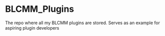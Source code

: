 # BLCMM_Plugins
The repo where all my BLCMM plugins are stored. Serves as an example for aspiring plugin developers
